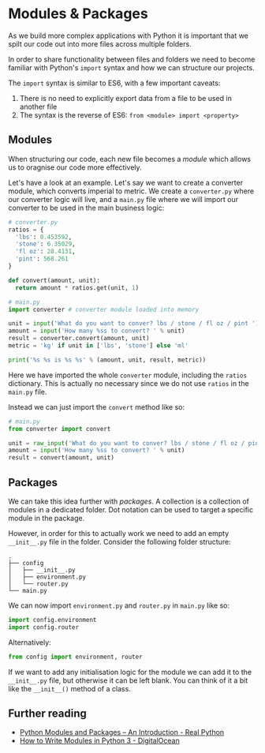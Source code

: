 # Modules & Packages

As we build more complex applications with Python it is important that we spilt our code out into more files across multiple folders.

In order to share functionality between files and folders we need to become familiar with Python's `import` syntax and how we can structure our projects.

The `import` syntax is similar to ES6, with a few important caveats:

1. There is no need to explicitly export data from a file to be used in another file
1. The syntax is the reverse of ES6: `from <module> import <property>`

## Modules

When structuring our code, each new file becomes a _module_ which allows us to oragnise our code more effectively.

Let's have a look at an example. Let's say we want to create a converter module, which converts imperial to metric. We create a `converter.py` where our converter logic will live, and a `main.py` file where we will import our converter to be used in the main business logic:

```py
# converter.py
ratios = {
  'lbs': 0.453592,
  'stone': 6.35029,
  'fl oz': 28.4131,
  'pint': 568.261
}

def convert(amount, unit):
  return amount * ratios.get(unit, 1)
```

```py
# main.py
import converter # converter module loaded into memory

unit = input('What do you want to conver? lbs / stone / fl oz / pint ')
amount = input('How many %ss to convert? ' % unit)
result = converter.convert(amount, unit)
metric = 'kg' if unit in ['lbs', 'stone'] else 'ml'

print('%s %s is %s %s' % (amount, unit, result, metric))
```

Here we have imported the whole `converter` module, including the `ratios` dictionary. This is actually no necessary since we do not use `ratios` in the `main.py` file.

Instead we can just import the `convert` method like so:

```py
# main.py
from converter import convert

unit = raw_input('What do you want to conver? lbs / stone / fl oz / pint ')
amount = input('How many %ss to convert? ' % unit)
result = convert(amount, unit)
```

## Packages

We can take this idea further with _packages_. A collection is a collection of modules in a dedicated folder. Dot notation can be used to target a specific module in the package.

However, in order for this to actually work we need to add an empty `__init__.py` file in the folder. Consider the following folder structure:

```
.
├── config
│   ├── __init__.py
│   ├── environment.py
│   └── router.py
└── main.py
```

We can now import `environment.py` and `router.py` in `main.py` like so:

```py
import config.environment
import config.router
```

Alternatively:

```py
from config import environment, router
```

If we want to add any initialisation logic for the module we can add it to the `__init__.py` file, but otherwise it can be left blank. You can think of it a bit like the `__init__()` method of a class.

## Further reading

* [Python Modules and Packages – An Introduction - Real Python](https://realpython.com/python-modules-packages/)
* [How to Write Modules in Python 3 - DigitalOcean](https://www.digitalocean.com/community/tutorials/how-to-write-modules-in-python-3)
